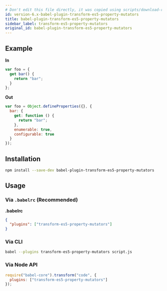 ```yaml
---
# Don't edit this file directly, it was copied using scripts/download-readmes.js: 
id: version-6.x-babel-plugin-transform-es5-property-mutators
title: babel-plugin-transform-es5-property-mutators
sidebar_label: transform-es5-property-mutators
original_id: babel-plugin-transform-es5-property-mutators
---
```


## Example

**In**

```javascript
var foo = {
  get bar() {
    return "bar";
  }
};
```

**Out**

```javascript
var foo = Object.defineProperties({}, {
  bar: {
    get: function () {
      return "bar";
    },
    enumerable: true,
    configurable: true
  }
});
```

## Installation

```sh
npm install --save-dev babel-plugin-transform-es5-property-mutators
```

## Usage

### Via `.babelrc` (Recommended)

**.babelrc**

```json
{
  "plugins": ["transform-es5-property-mutators"]
}
```

### Via CLI

```sh
babel --plugins transform-es5-property-mutators script.js
```

### Via Node API

```javascript
require("babel-core").transform("code", {
  plugins: ["transform-es5-property-mutators"]
});
```

